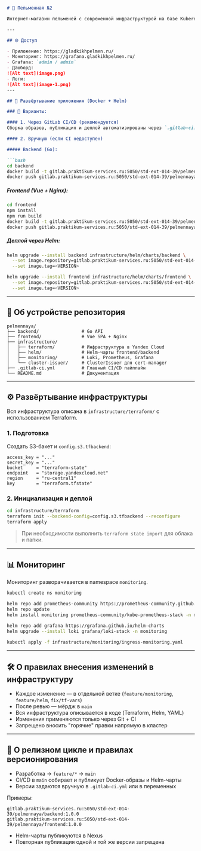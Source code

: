 ````markdown
# 🥟 Пельменная №2

Интернет-магазин пельменей с современной инфраструктурой на базе Kubernetes, Helm, Terraform, GitLab CI/CD и Yandex Cloud.

---

## 🌐 Доступ

- Приложение: https://gladkikhpelmen.ru/
- Мониторинг: https://grafana.gladkikhpelmen.ru/
- Grafana: `admin / admin`
- Дашборд: 
![Alt text](image.png)
- Логи:
![Alt text](image-1.png)
---

## 🚀 Развёртывание приложения (Docker + Helm)

### 🔧 Варианты:

#### 1. Через GitLab CI/CD (рекомендуется)
Сборка образов, публикация и деплой автоматизированы через `.gitlab-ci.yml`.

#### 2. Вручную (если CI недоступен)

##### Backend (Go):

```bash
cd backend
docker build -t gitlab.praktikum-services.ru:5050/std-ext-014-39/pelmennaya/backend:<VERSION> .
docker push gitlab.praktikum-services.ru:5050/std-ext-014-39/pelmennaya/backend:<VERSION>
````

##### Frontend (Vue + Nginx):

```bash
cd frontend
npm install
npm run build
docker build -t gitlab.praktikum-services.ru:5050/std-ext-014-39/pelmennaya/frontend:<VERSION> .
docker push gitlab.praktikum-services.ru:5050/std-ext-014-39/pelmennaya/frontend:<VERSION>
```

##### Деплой через Helm:

```bash
helm upgrade --install backend infrastructure/helm/charts/backend \
  --set image.repository=gitlab.praktikum-services.ru:5050/std-ext-014-39/pelmennaya/backend \
  --set image.tag=<VERSION>

helm upgrade --install frontend infrastructure/helm/charts/frontend \
  --set image.repository=gitlab.praktikum-services.ru:5050/std-ext-014-39/pelmennaya/frontend \
  --set image.tag=<VERSION>
```

---

## 📁 Об устройстве репозитория

```
pelmennaya/
├── backend/                # Go API
├── frontend/               # Vue SPA + Nginx
├── infrastructure/
│   ├── terraform/          # Инфраструктура в Yandex Cloud
│   ├── helm/               # Helm-чарты frontend/backend
│   ├── monitoring/         # Loki, Prometheus, Grafana
│   └── cluster-issuer/     # ClusterIssuer для cert-manager
├── .gitlab-ci.yml          # Главный CI/CD пайплайн
└── README.md               # Документация
```

---

## ⚙️ Развёртывание инфраструктуры

Вся инфраструктура описана в `infrastructure/terraform/` с использованием Terraform.

### 1. Подготовка

Создать S3-бакет и `config.s3.tfbackend`:

```hcl
access_key = "..."
secret_key = "..."
bucket     = "terraform-state"
endpoint   = "storage.yandexcloud.net"
region     = "ru-central1"
key        = "terraform.tfstate"
```

### 2. Инициализация и деплой

```bash
cd infrastructure/terraform
terraform init --backend-config=config.s3.tfbackend --reconfigure
terraform apply
```

> При необходимости выполнить `terraform state import` для облака и папки.

---

## 📊 Мониторинг

Мониторинг разворачивается в namespace `monitoring`.

```bash
kubectl create ns monitoring

helm repo add prometheus-community https://prometheus-community.github.io/helm-charts
helm repo update
helm install monitoring prometheus-community/kube-prometheus-stack -n monitoring

helm repo add grafana https://grafana.github.io/helm-charts
helm upgrade --install loki grafana/loki-stack -n monitoring

kubectl apply -f infrastructure/monitoring/ingress-monitoring.yaml
```

---

## 🛠️ О правилах внесения изменений в инфраструктуру

* Каждое изменение — в отдельной ветке (`feature/monitoring`, `feature/helm`, `fix/tf-vars`)
* После ревью — мёрдж в `main`
* Вся инфраструктура описывается в коде (Terraform, Helm, YAML)
* Изменения применяются только через Git + CI
* Запрещено вносить "горячие" правки напрямую в кластер

---

## 🔁 О релизном цикле и правилах версионирования

* Разработка → `feature/*` → `main`
* CI/CD в `main` собирает и публикует Docker-образы и Helm-чарты
* Версии задаются вручную в `.gitlab-ci.yml` или в переменных

Примеры:

```
gitlab.praktikum-services.ru:5050/std-ext-014-39/pelmennaya/backend:1.0.0
gitlab.praktikum-services.ru:5050/std-ext-014-39/pelmennaya/frontend:1.0.0
```

* Helm-чарты публикуются в Nexus
* Повторная публикация одной и той же версии запрещена

